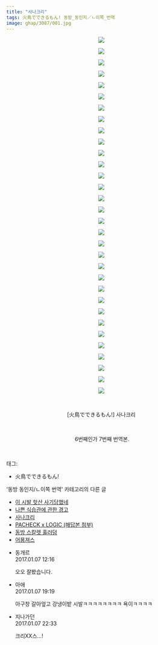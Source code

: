 ```yaml
---
title: "사나크리"
tags: 火鳥でできるもん! 동방_동인지／ㄴ이쪽_번역
image: ghap/3087/001.jpg
---
```

<div class="article">
<p style="text-align: center; clear: none; float: none;"><img src="{{ site.nasurl }}/ghap/3087/001.jpg"/></p>
<p style="text-align: center; clear: none; float: none;"><img src="{{ site.nasurl }}/ghap/3087/002.jpg"/></p>
<p style="text-align: center; clear: none; float: none;"><img src="{{ site.nasurl }}/ghap/3087/003.jpg"/></p>
<p style="text-align: center; clear: none; float: none;"><img src="{{ site.nasurl }}/ghap/3087/004.jpg"/></p>
<p style="text-align: center; clear: none; float: none;"><img src="{{ site.nasurl }}/ghap/3087/005.jpg"/></p>
<p style="text-align: center; clear: none; float: none;"><img src="{{ site.nasurl }}/ghap/3087/006.jpg"/></p>
<p style="text-align: center; clear: none; float: none;"><img src="{{ site.nasurl }}/ghap/3087/007.jpg"/></p>
<p style="text-align: center; clear: none; float: none;"><img src="{{ site.nasurl }}/ghap/3087/008.jpg"/></p>
<p style="text-align: center; clear: none; float: none;"><img src="{{ site.nasurl }}/ghap/3087/009.jpg"/></p>
<p style="text-align: center; clear: none; float: none;"><img src="{{ site.nasurl }}/ghap/3087/010.jpg"/></p>
<p style="text-align: center; clear: none; float: none;"><img src="{{ site.nasurl }}/ghap/3087/011.jpg"/></p>
<p style="text-align: center; clear: none; float: none;"><img src="{{ site.nasurl }}/ghap/3087/012.jpg"/></p>
<p style="text-align: center; clear: none; float: none;"><img src="{{ site.nasurl }}/ghap/3087/013.jpg"/></p>
<p style="text-align: center; clear: none; float: none;"><img src="{{ site.nasurl }}/ghap/3087/014.jpg"/></p>
<p style="text-align: center; clear: none; float: none;"><img src="{{ site.nasurl }}/ghap/3087/015.jpg"/></p>
<p style="text-align: center; clear: none; float: none;"><img src="{{ site.nasurl }}/ghap/3087/016.jpg"/></p>
<p style="text-align: center; clear: none; float: none;"><img src="{{ site.nasurl }}/ghap/3087/017.jpg"/></p>
<p style="text-align: center; clear: none; float: none;"><img src="{{ site.nasurl }}/ghap/3087/018.jpg"/></p>
<p style="text-align: center; clear: none; float: none;"><img src="{{ site.nasurl }}/ghap/3087/019.jpg"/></p>
<p style="text-align: center; clear: none; float: none;"><img src="{{ site.nasurl }}/ghap/3087/020.jpg"/></p>
<p style="text-align: center; clear: none; float: none;"><img src="{{ site.nasurl }}/ghap/3087/021.jpg"/></p>
<p style="text-align: center; clear: none; float: none;"><img src="{{ site.nasurl }}/ghap/3087/022.jpg"/></p>
<p style="text-align: center; clear: none; float: none;"><img src="{{ site.nasurl }}/ghap/3087/023.jpg"/></p>
<p style="text-align: center; clear: none; float: none;"><img src="{{ site.nasurl }}/ghap/3087/024.jpg"/></p>
<p style="text-align: center; clear: none; float: none;"><img src="{{ site.nasurl }}/ghap/3087/025.jpg"/></p>
<p style="text-align: center; clear: none; float: none;"><img src="{{ site.nasurl }}/ghap/3087/026.jpg"/></p>
<p style="text-align: center; clear: none; float: none;"><img src="{{ site.nasurl }}/ghap/3087/027.jpg"/></p>
<p style="text-align: center; clear: none; float: none;"><img src="{{ site.nasurl }}/ghap/3087/028.jpg"/></p>
<p style="text-align: center; clear: none; float: none;"><img src="{{ site.nasurl }}/ghap/3087/029.jpg"/></p>
<p style="text-align: center; clear: none; float: none;"><img src="{{ site.nasurl }}/ghap/3087/030.jpg"/></p>
<p style="text-align: center; clear: none; float: none;"><img src="{{ site.nasurl }}/ghap/3087/031.jpg"/></p>
<p style="text-align: center; clear: none; float: none;"><img src="{{ site.nasurl }}/ghap/3087/032.jpg"/></p>
<p style="text-align: center; clear: none; float: none;"><br/></p>
<p style="text-align: center; clear: none; float: none;">[火鳥でできるもん!] 사나크리</p>
<p style="text-align: center; clear: none; float: none;"><br/></p>
<p style="text-align: center; clear: none; float: none;"> 6번째인가 7번째 번역본.</p>
<p><br/></p>
</div><div class="tagTrail">
<p>태그: </p>
<ul>
<li>火鳥でできるもん!</li>
</ul>
</div><div class="another">
<p>'동방 동인지/ㄴ이쪽 번역' 카테고리의 다른 글</p>
<ul>
<li><a href="/2017-01-08-ghap_3090">이 시발 핫산 사기당했네</a></li>
<li><a href="/2017-01-07-ghap_3089">나쁜 식습관에 관한 경고</a></li>
<li><a href="/2017-01-07-ghap_3087">사나크리</a></li>
<li><a href="/2016-12-03-ghap_2830">PACHECK x LOGIC (해답본 첨부)</a></li>
<li><a href="/2016-08-30-ghap_1925">동방 스칼렛 훌러덩</a></li>
<li><a href="/2016-08-28-ghap_1896">어묭져스</a></li>
</ul>
</div><div class="cb_module cb_fluid">
<div class="cb_wrt cb_profile">
<div class="comment">
<ul>
<li class="cb_thumb_off" id="comment14885182">
<div class="cb_comment_area">
<div class="cb_info_area">
<div class="cb_section">
<span class="cb_nick_name">동개르</span>
</div>
<div class="cb_section">
<span class="cb_date">2017.01.07 12:16 </span>
</div>
</div>
<div class="cb_dsc_comment">
<p class="cb_dsc">
											오오 잘봤습니다.<br/>
</p>
</div>
</div></li>
<li class="cb_thumb_off" id="comment14885554">
<div class="cb_comment_area">
<div class="cb_info_area">
<div class="cb_section">
<span class="cb_nick_name">아애</span>
</div>
<div class="cb_section">
<span class="cb_date">2017.01.07 19:19 </span>
</div>
</div>
<div class="cb_dsc_comment">
<p class="cb_dsc">
											아구창 갈아엎고 강냉이밭 시발ㅋㅋㅋㅋㅋㅋㅋㅋ 욕이ㅋㅋㅋㅋ
										</p>
</div>
</div></li>
<li class="cb_thumb_off" id="comment14885732">
<div class="cb_comment_area">
<div class="cb_info_area">
<div class="cb_section">
<span class="cb_nick_name">지나가던</span>
</div>
<div class="cb_section">
<span class="cb_date">2017.01.07 22:33 </span>
</div>
</div>
<div class="cb_dsc_comment">
<p class="cb_dsc">
											크리XX스...!
										</p>
</div>
</div></li>
</ul>
</div>
</div><!-- commentList close -->
</div>